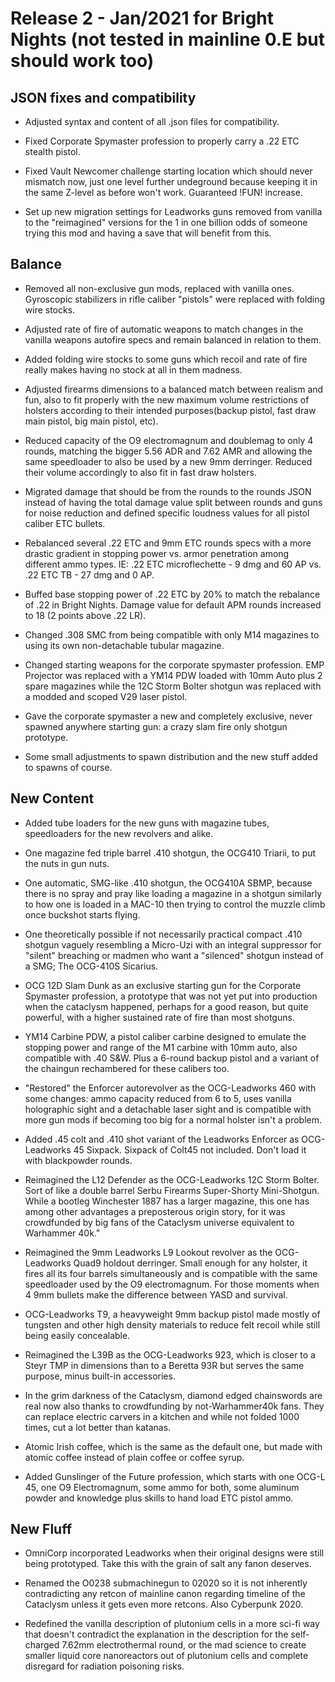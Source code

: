 # Release 2 - Jan/2021 for Bright Nights (not tested in mainline 0.E but should work too)

## JSON fixes and compatibility

- Adjusted syntax and content of all .json files for compatibility.

- Fixed Corporate Spymaster profession to properly carry a .22 ETC stealth pistol.

- Fixed Vault Newcomer challenge starting location which should never mismatch now, just one level further undeground because keeping it in the same Z-level as before won't work. Guaranteed !FUN! increase.

- Set up new migration settings for Leadworks guns removed from vanilla to the "reimagined" versions for the 1 in one billion odds of someone trying this mod and having a save that will benefit from this.

## Balance

- Removed all non-exclusive gun mods, replaced with vanilla ones. Gyroscopic stabilizers in rifle caliber "pistols" were replaced with folding wire stocks.

- Adjusted rate of fire of automatic weapons to match changes in the vanilla weapons autofire specs and remain balanced in relation to them.

- Added folding wire stocks to some guns which recoil and rate of fire really makes having no stock at all in them madness.

- Adjusted firearms dimensions to a balanced match between realism and fun, also to fit properly with the new maximum volume restrictions of holsters according to their intended purposes(backup pistol, fast draw main pistol, big main pistol, etc).

- Reduced capacity of the O9 electromagnum and doublemag to only 4 rounds, matching the bigger 5.56 ADR and 7.62 AMR and allowing the same speedloader to also be used by a new 9mm derringer. Reduced their volume accordingly to also fit in fast draw holsters.

- Migrated damage that should be from the rounds to the rounds JSON instead of having the total damage value split between rounds and guns for noise reduction and defined specific loudness values for all pistol caliber ETC bullets.

- Rebalanced several .22 ETC and 9mm ETC rounds specs with a more drastic gradient in stopping power vs. armor penetration among different ammo types. IE: .22 ETC microflechette - 9 dmg and 60 AP vs. .22 ETC TB - 27 dmg and 0 AP.

- Buffed base stopping power of .22 ETC by 20%  to match the rebalance of .22 in Bright Nights. Damage value for default APM rounds increased to 18 (2 points above .22 LR).

- Changed .308 SMC from being compatible with only M14 magazines to using its own non-detachable tubular magazine.

- Changed starting weapons for the corporate spymaster profession. EMP Projector was replaced with a YM14 PDW loaded with 10mm Auto plus 2 spare magazines while the 12C Storm Bolter shotgun was replaced with a modded and scoped V29 laser pistol.

- Gave the corporate spymaster a new and completely exclusive, never spawned anywhere starting gun: a crazy slam fire only shotgun prototype.

- Some small adjustments to spawn distribution and the new stuff added to spawns of course.

## New Content

- Added tube loaders for the new guns with magazine tubes, speedloaders for the new revolvers and alike.

- One magazine fed triple barrel .410 shotgun, the OCG410 Triarii, to put the nuts in gun nuts.

- One automatic, SMG-like .410 shotgun, the OCG410A SBMP, because there is no spray and pray like loading a magazine in a shotgun similarly to how one is loaded in a MAC-10 then trying to control the muzzle climb once buckshot starts flying.

- One theoretically possible if not necessarily practical compact .410 shotgun vaguely resembling a Micro-Uzi with an integral suppressor for "silent" breaching or madmen who want a "silenced" shotgun instead of a SMG; The OCG-410S Sicarius.

- OCG 12D Slam Dunk as an exclusive starting gun for the Corporate Spymaster profession, a prototype that was not yet put into production when the cataclysm happened, perhaps for a good reason, but quite powerful, with a higher sustained rate of fire than most shotguns.

- YM14 Carbine PDW, a pistol caliber carbine designed to emulate the stopping power and range of the M1 carbine with 10mm auto, also compatible with .40 S&W. Plus a 6-round backup pistol and a variant of the chaingun rechambered for these calibers too.

- "Restored" the Enforcer autorevolver as the OCG-Leadworks 460 with some changes: ammo capacity reduced from 6 to 5, uses vanilla holographic sight and a detachable laser sight and is compatible with more gun mods if becoming too big for a normal holster isn't a problem.

- Added .45 colt and .410 shot variant of the Leadworks Enforcer as OCG-Leadworks 45 Sixpack. Sixpack of Colt45 not included. Don't load it with blackpowder rounds.

- Reimagined the L12 Defender as the OCG-Leadworks 12C Storm Bolter. Sort of like a double barrel Serbu Firearms Super-Shorty Mini-Shotgun. While a bootleg Winchester 1887 has a larger magazine, this one has among other advantages a preposterous origin story, for it was crowdfunded by big fans of the Cataclysm universe equivalent to Warhammer 40k."

- Reimagined the 9mm Leadworks L9 Lookout revolver as the OCG-Leadworks Quad9 holdout derringer. Small enough for any holster, it fires all its four barrels simultaneously and is compatible with the same speedloader used by the O9 electromagnum. For those moments when 4 9mm bullets make the difference between YASD and survival.

- OCG-Leadworks T9, a heavyweight 9mm backup pistol made mostly of tungsten and other high density materials to reduce felt recoil while still being easily concealable.

- Reimagined the L39B as the OCG-Leadworks 923, which is closer to a Steyr TMP in dimensions than to a Beretta 93R but serves the same purpose, minus built-in accessories.

- In the grim darkness of the Cataclysm, diamond edged chainswords are real now also thanks to crowdfunding by not-Warhammer40k fans. They can replace electric carvers in a kitchen and while not folded 1000 times, cut a lot better than katanas.

- Atomic Irish coffee, which is the same as the default one, but made with atomic coffee instead of plain coffee or coffee syrup.

- Added Gunslinger of the Future profession, which starts with one OCG-L 45, one O9 Electromagnum, some ammo for both, some aluminum powder and knowledge plus skills to hand load ETC pistol ammo.

## New Fluff

- OmniCorp incorporated Leadworks when their original designs were still being prototyped. Take this with the grain of salt any fanon deserves.

- Renamed the O0238 submachinegun to 02020 so it is not inherently contradicting any retcon of mainline canon regarding timeline of the Cataclysm unless it gets even more retcons. Also Cyberpunk 2020.

- Redefined the vanilla description of plutonium cells in a more sci-fi way that doesn't contradict the explanation in the description for the self-charged 7.62mm electrothermal round, or the mad science to create smaller liquid core nanoreactors out of plutonium cells and complete disregard for radiation poisoning risks. 

